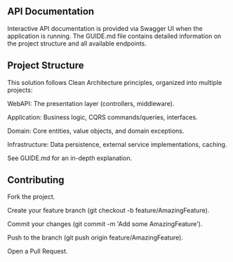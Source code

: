 ﻿## API Documentation
Interactive API documentation is provided via Swagger UI when the application is running. The GUIDE.md file contains detailed information on the project structure and all available endpoints.

## Project Structure
This solution follows Clean Architecture principles, organized into multiple projects:

WebAPI: The presentation layer (controllers, middleware).

Application: Business logic, CQRS commands/queries, interfaces.

Domain: Core entities, value objects, and domain exceptions.

Infrastructure: Data persistence, external service implementations, caching.

See GUIDE.md for an in-depth explanation.

## Contributing
Fork the project.

Create your feature branch (git checkout -b feature/AmazingFeature).

Commit your changes (git commit -m 'Add some AmazingFeature').

Push to the branch (git push origin feature/AmazingFeature).

Open a Pull Request.
